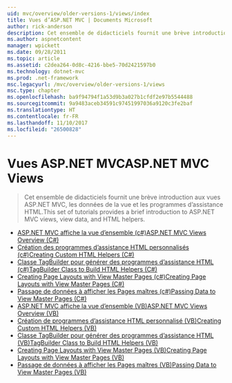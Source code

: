 ```yaml
---
uid: mvc/overview/older-versions-1/views/index
title: Vues d’ASP.NET MVC | Documents Microsoft
author: rick-anderson
description: Cet ensemble de didacticiels fournit une brève introduction aux vues ASP.NET MVC, les données de la vue et les programmes d’assistance HTML.
ms.author: aspnetcontent
manager: wpickett
ms.date: 09/28/2011
ms.topic: article
ms.assetid: c2dea264-0d8c-4216-bbe5-70d2421597b0
ms.technology: dotnet-mvc
ms.prod: .net-framework
msc.legacyurl: /mvc/overview/older-versions-1/views
msc.type: chapter
ms.openlocfilehash: ba9f94794f1a53d9b3a027b1cfdf2e97b5544488
ms.sourcegitcommit: 9a9483aceb34591c97451997036a9120c3fe2baf
ms.translationtype: HT
ms.contentlocale: fr-FR
ms.lasthandoff: 11/10/2017
ms.locfileid: "26500828"
---
```

<a name="aspnet-mvc-views"></a><span data-ttu-id="205d5-103">Vues ASP.NET MVC</span><span class="sxs-lookup"><span data-stu-id="205d5-103">ASP.NET MVC Views</span></span>
====================
> <span data-ttu-id="205d5-104">Cet ensemble de didacticiels fournit une brève introduction aux vues ASP.NET MVC, les données de la vue et les programmes d’assistance HTML.</span><span class="sxs-lookup"><span data-stu-id="205d5-104">This set of tutorials provides a brief introduction to ASP.NET MVC views, view data, and HTML helpers.</span></span>


- [<span data-ttu-id="205d5-105">ASP.NET MVC affiche la vue d’ensemble (c#)</span><span class="sxs-lookup"><span data-stu-id="205d5-105">ASP.NET MVC Views Overview (C#)</span></span>](asp-net-mvc-views-overview-cs.md)
- [<span data-ttu-id="205d5-106">Création des programmes d’assistance HTML personnalisés (c#)</span><span class="sxs-lookup"><span data-stu-id="205d5-106">Creating Custom HTML Helpers (C#)</span></span>](creating-custom-html-helpers-cs.md)
- [<span data-ttu-id="205d5-107">Classe TagBuilder pour générer des programmes d’assistance HTML (c#)</span><span class="sxs-lookup"><span data-stu-id="205d5-107">TagBuilder Class to Build HTML Helpers (C#)</span></span>](using-the-tagbuilder-class-to-build-html-helpers-cs.md)
- [<span data-ttu-id="205d5-108">Creating Page Layouts with View Master Pages (c#)</span><span class="sxs-lookup"><span data-stu-id="205d5-108">Creating Page Layouts with View Master Pages (C#)</span></span>](creating-page-layouts-with-view-master-pages-cs.md)
- [<span data-ttu-id="205d5-109">Passage de données à afficher les Pages maîtres (c#)</span><span class="sxs-lookup"><span data-stu-id="205d5-109">Passing Data to View Master Pages (C#)</span></span>](passing-data-to-view-master-pages-cs.md)
- [<span data-ttu-id="205d5-110">ASP.NET MVC affiche la vue d’ensemble (VB)</span><span class="sxs-lookup"><span data-stu-id="205d5-110">ASP.NET MVC Views Overview (VB)</span></span>](asp-net-mvc-views-overview-vb.md)
- [<span data-ttu-id="205d5-111">Création de programmes d’assistance HTML personnalisé (VB)</span><span class="sxs-lookup"><span data-stu-id="205d5-111">Creating Custom HTML Helpers (VB)</span></span>](creating-custom-html-helpers-vb.md)
- [<span data-ttu-id="205d5-112">Classe TagBuilder pour générer des programmes d’assistance HTML (VB)</span><span class="sxs-lookup"><span data-stu-id="205d5-112">TagBuilder Class to Build HTML Helpers (VB)</span></span>](using-the-tagbuilder-class-to-build-html-helpers-vb.md)
- [<span data-ttu-id="205d5-113">Creating Page Layouts with View Master Pages (VB)</span><span class="sxs-lookup"><span data-stu-id="205d5-113">Creating Page Layouts with View Master Pages (VB)</span></span>](creating-page-layouts-with-view-master-pages-vb.md)
- [<span data-ttu-id="205d5-114">Passage de données à afficher les Pages maîtres (VB)</span><span class="sxs-lookup"><span data-stu-id="205d5-114">Passing Data to View Master Pages (VB)</span></span>](passing-data-to-view-master-pages-vb.md)
